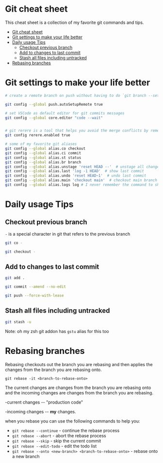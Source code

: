 
# Git cheat sheet

This cheat sheet is a collection of my favorite git commands and tips.

- [Git cheat sheet](#git-cheat-sheet)
- [Git settings to make your life better](#git-settings-to-make-your-life-better)
- [Daily usage Tips](#daily-usage-tips)
  - [Checkout previous branch](#checkout-previous-branch)
  - [Add to changes to last commit](#add-to-changes-to-last-commit)
  - [Stash all files including untracked](#stash-all-files-including-untracked)
- [Rebasing branches](#rebasing-branches)


# Git settings to make your life better

```bash
# create a remote branch on push without having to do `git branch --set-upstream-to <remote-branch>`. This is my favorite "new" get feature. 

git config --global push.autoSetupRemote true

# set VSCode as default editor for git commits messages
git config --global core.editor "code --wait"


# git rerere is a tool that helps you avoid the merge conflicts by remembering the state of the files after the last merge.
git config rerere.enabled true

# some of my favorite git aliases 
git config --global alias.co checkout
git config --global alias.ci commit
git config --global alias.st status
git config --global alias.br branch
git config --global alias.unstage 'reset HEAD --'  # unstage all changes
git config --global alias.last 'log -1 HEAD'  # show last commit
git config --global alias.undo 'reset HEAD~1'  # undo last commit
git config --global alias.main 'checkout main'  # checkout main branch
git config --global alias.logs log # I never remember the command to show logs is log or logs so it is now both 

```

# Daily usage Tips 

## Checkout previous branch 

`-` is a special character in git that refers to the previous branch

```bash
git co -
```

```bash
git checkout -
```

## Add to changes to last commit

```bash 
git add .

git commit --amend --no-edit

git push --force-with-lease
```


## Stash all files including untracked
```bash
git stash -u
```
Note: oh my zsh git addon has `gstu` alias for this too

# Rebasing branches

Rebasing checkouts out the branch you are rebasing and then applies the changes from the branch you are rebasing onto. 

`git rebase -it <branch-to-rebase-onto>`

The current changes are changes from the branch you are rebasing onto and the incoming changes are changes from the branch you are rebasing.

-current changes -- "production code"

-incoming changes -- **my** changes.

when you rebase you can use the following commands to help you:

- `git rebase --continue` - continue the rebase process
- `git rebase --abort` - abort the rebase process
- `git rebase --skip` - skip the current commit
- `git rebase --edit-todo` - edit the todo list
- `git rebase --onto <new-branch> <branch-to-rebase-onto>` - rebase onto a new branch



